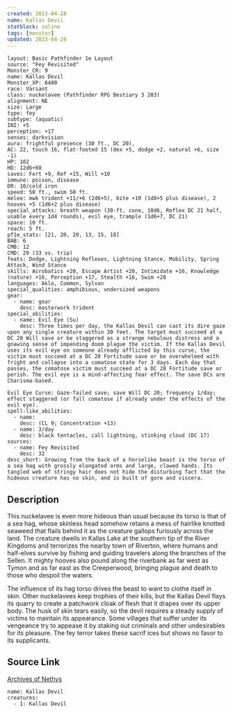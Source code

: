 ```yaml
---
created: 2023-04-28
name: Kallas Devil
statblock: inline
tags: [monster]
updated: 2023-04-28
---
```

```statblock
layout: Basic Pathfinder 1e Layout
source: "Fey Revisited"
Monster_CR: 9
name: Kallas Devil
Monster_XP: 6400
race: Variant
class: nuckelavee (Pathfinder RPG Bestiary 3 203)
alignment: NE
size: Large
type: fey
subtype: (aquatic)
INI: +5
perception: +17
senses: darkvision
aura: frightful presence (30 ft., DC 20),
AC: 22, touch 16, flat-footed 15 (dex +5, dodge +2, natural +6, size -1)
HP: 102
HD: 12d6+60
saves: Fort +9, Ref +15, Will +10
immune: poison, disease
DR: 10/cold iron
speed: 50 ft., swim 50 ft.
melee: mwk trident +11/+6 (2d6+5), bite +10 (1d8+5 plus disease), 2 hooves +5 (1d6+2 plus disease)
special_attacks: breath weapon (30-ft. cone, 10d6, Reflex DC 21 half, usable every 1d4 rounds), evil eye, trample (1d6+7, DC 21)
space: 10 ft.
reach: 5 ft.
pf1e_stats: [21, 20, 20, 13, 15, 18]
BAB: 6
CMB: 12
CMD: 29 (33 vs. trip)
feats: Dodge, Lightning Reflexes, Lightning Stance, Mobility, Spring Attack, Wind Stance
skills: Acrobatics +20, Escape Artist +20, Intimidate +16, Knowledge (nature) +16, Perception +17, Stealth +16, Swim +28
languages: Aklo, Common, Sylvan
special_qualities: amphibious, undersized weapons
gear:
  - name: gear
    desc: masterwork trident
special_abilities:
  - name: Evil Eye (Su)
    desc: Three times per day, the Kallas Devil can cast its dire gaze upon any single creature within 30 feet. The target must succeed at a DC 20 Will save or be staggered as a strange nebulous distress and a gnawing sense of impending doom plague the victim. If the Kallas Devil uses its evil eye on someone already afflicted by this curse, the victim must succeed at a DC 20 Fortitude save or be overwhelmed with fright and collapse into a comatose state for 3 days. Each day that passes, the comatose victim must succeed at a DC 20 Fortitude save or perish. The evil eye is a mind-affecting fear effect. The save DCs are Charisma-based. 

Evil Eye Curse: Gaze-failed save; save Will DC 20; frequency 1/day; effect staggered (or fall comatose if already under the effects of the evil eye).
spell-like_abilities:
  - name:
    desc: (CL 9; Concentration +13)
  - name: 3/day
    desc: black tentacles, call lightning, stinking cloud (DC 17)
sources:
  - name: Fey Revisited
    desc: 32
desc_short: Growing from the back of a horselike beast is the torso of a sea hag with grossly elongated arms and large, clawed hands. Its tangled web of stringy hair does not hide the disturbing fact that the hideous creature has no skin, and is built of gore and viscera. 
```
## Description
This nuckelavee is even more hideous than usual because its torso is that of a sea hag, whose skinless head somehow retains a mess of hairlike knotted seaweed that flails behind it as the creature gallops furiously across the land. The creature dwells in Kallas Lake at the southern tip of the River Kingdoms and terrorizes the nearby town of Riverton, where humans and half-elves survive by fishing and guiding travelers along the branches of the Sellen. It mighty hooves also pound along the riverbank as far west as Tymon and as far east as the Creeperwood, bringing plague and death to those who despoil the waters. 

The influence of its hag torso drives the beast to want to clothe itself in skin. Other nuckelavees keep trophies of their kills, but the Kallas Devil flays its quarry to create a patchwork cloak of flesh that it drapes over its upper body. The husk of skin tears easily, so the devil requires a steady supply of victims to maintain its appearance. Some villages that suffer under its vengeance try to appease it by staking out criminals and other undesirables for its pleasure. The fey terror takes these sacrif ices but shows no favor to its supplicants.
## Source Link
[Archives of Nethys](https://aonprd.com/MonsterDisplay.aspx?ItemName=Kallas%20Devil)
```encounter-table
name: Kallas Devil
creatures:
  - 1: Kallas Devil
```

